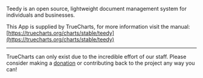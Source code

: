 Teedy is an open source, lightweight document management system for individuals and businesses.

This App is supplied by TrueCharts, for more information visit the manual: [https://truecharts.org/charts/stable/teedy](https://truecharts.org/charts/stable/teedy)

---

TrueCharts can only exist due to the incredible effort of our staff.
Please consider making a [donation](https://truecharts.org/sponsor) or contributing back to the project any way you can!
